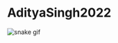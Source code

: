 # AdityaSingh2022


![snake gif](https://github.com/AdityaSingh2022/AdityaSingh2022/blob/output/github-contribution-grid-snake.gif)
